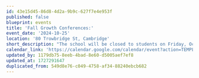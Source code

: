 ```yaml
---
id: 43e15d45-86d8-4d2a-9b9c-627f7e4e953f
published: false
blueprint: events
title: 'Fall Growth Conferences:'
event_date: '2024-10-25'
location: '80 Trowbridge St, Cambridge'
short_description: "The school will be closed to students on Friday, October 25th, as we host Fall Growth Conferences. Join your child's classroom teachers for a discussion of development and goals as they begin the school year."
calendar_link: 'https://calendar.google.com/calendar/event?action=TEMPLATE&tmeid=MDQ4NmpjOTdhazhhcnFxZHFlcmkwaGtybDYgY19mNDRmNTg2NWYwNTVlNmM5MTVmNGQxY2RkZjliNzRjMzFjOGQ0YWUxZjNlZjkyZWY2ZDU4ZDllNTc2NTQ5OTc0QGc&tmsrc=c_f44f5865f055e6c915f4d1cddf9b74c31c8d4ae1f3ef92ef6d58d9e576549974%40group.calendar.google.com'
updated_by: 1179db75-8eeb-4bad-8e60-d5005aef7ef8
updated_at: 1727291647
duplicated_from: 549d8e76-c049-4758-af34-88240ebcb682
---
```

